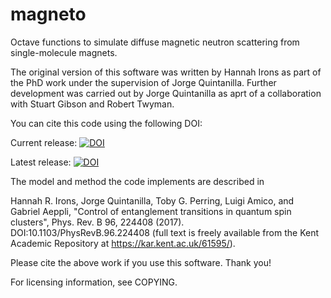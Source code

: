# magneto

Octave functions to simulate diffuse magnetic neutron scattering from single-molecule magnets.

The original version of this software was written by Hannah Irons as part of the PhD work under the supervision of Jorge Quintanilla. Further development was carried out by Jorge Quintanilla as aprt of a collaboration with Stuart Gibson and Robert Twyman. 

You can cite this code using the following DOI:

Current release: [![DOI](https://zenodo.org/badge/258335804.svg)](https://zenodo.org/badge/latestdoi/258335804)

Latest release: [![DOI](https://zenodo.org/badge/DOI/10.5281/zenodo.4267894.svg)](https://doi.org/10.5281/zenodo.4267894)

The model and method the code implements are described in

Hannah R. Irons, Jorge Quintanilla, Toby G. Perring, Luigi Amico, and Gabriel Aeppli, 
"Control of entanglement transitions in quantum spin clusters", 
Phys. Rev. B 96, 224408 (2017). DOI:10.1103/PhysRevB.96.224408 (full text is freely available from the Kent Academic Repository at https://kar.kent.ac.uk/61595/).

Please cite the above work if you use this software. Thank you!

For licensing information, see COPYING.
